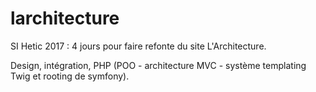 # larchitecture
SI Hetic 2017 : 4 jours pour faire refonte du site L'Architecture.

Design, intégration, PHP (POO - architecture MVC - système templating Twig et rooting de symfony).
